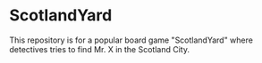 # ScotlandYard
This repository is for a popular board game "ScotlandYard" where detectives tries to find Mr. X in the Scotland City.
